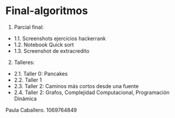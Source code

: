 # Final-algoritmos

1. Parcial final:
*    1.1. Screenshots ejercicios hackerrank
*    1.2. Notebook Quick sort
*    1.3. Screenshot de extracredito
2. Talleres:
*    2.1. Taller 0: Pancakes
*    2.2. Taller 1
*    2.3. Taller 2: Caminos más cortos desde una fuente
*    2.4. Taller 2: Grafos, Complejidad Computacional, Programación Dinámica
    
Paula Caballero. 1069764849
